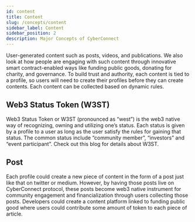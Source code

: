 ```yaml
---
id: content
title: Content
slug: /concepts/content
sidebar_label: Content
sidebar_position: 2
description: Major Concepts of CyberConnect
---
```


User-generated content such as posts, videos, and publications. We also look at how people are engaging with such content through innovative smart contract-enabled ways like funding public goods, donating for charity, and governance. To build trust and authority, each content is tied to a profile, so users will need to create their profiles before they can create contents. Each content can be collected based on dynamic rules.

## Web3 Status Token (W3ST)

Web3 Status Token or W3ST (pronounced as “west”) is the web3 native way of recognizing, owning and utilizing one’s status. Each status is given by a profile to a user as long as the user satisfy the rules for gaining that status. The common status include “community member”, “investors” and “event participant”. Check out this blog for details about W3ST.

## Post

Each profile could create a new piece of content in the form of a post just like that on twitter or medium. However, by having those posts live on CyberConnect protocol, these posts become web3 native instrument for community engagement and financialization through users collecting those posts. Developers could create a content platform linked to funding public good where users could contribute some amount of token to each piece of article.
